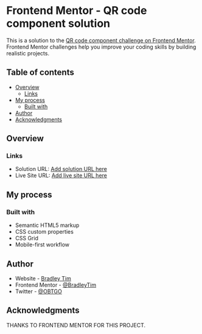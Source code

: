 # Frontend Mentor - QR code component solution

This is a solution to the [QR code component challenge on Frontend Mentor](https://www.frontendmentor.io/challenges/qr-code-component-iux_sIO_H). Frontend Mentor challenges help you improve your coding skills by building realistic projects. 

## Table of contents

- [Overview](#overview)
  - [Links](#links)
- [My process](#my-process)
  - [Built with](#built-with)
- [Author](#author)
- [Acknowledgments](#acknowledgments)

## Overview

### Links

- Solution URL: [Add solution URL here](https://github.com/BradleyTim/qr-code)
- Live Site URL: [Add live site URL here](https://qr-code-mu-umber.vercel.app/)

## My process

### Built with

- Semantic HTML5 markup
- CSS custom properties
- CSS Grid
- Mobile-first workflow

## Author

- Website - [Bradley Tim](https://github.com/BradleyTim)
- Frontend Mentor - [@BradleyTim](https://www.frontendmentor.io/profile/BradleyTim)
- Twitter - [@OBTGO](https://www.twitter.com/obtgo)

## Acknowledgments

THANKS TO FRONTEND MENTOR FOR THIS PROJECT. 

